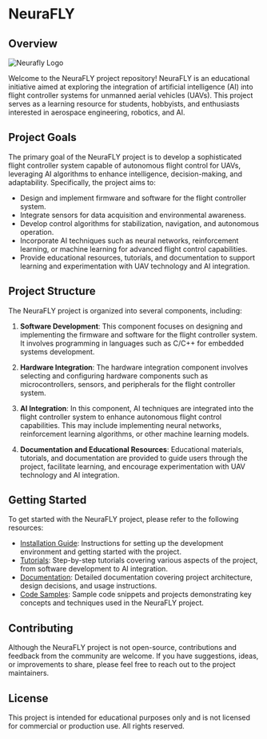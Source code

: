 # NeuraFLY 

## Overview
![Neurafly Logo](https://github.com/OSCOWL/Neurafly_VFC1.1/assets/91824434/cf875451-51cc-4c6d-84e7-c496783ede10)

Welcome to the NeuraFLY project repository! NeuraFLY is an educational initiative aimed at exploring the integration of artificial intelligence (AI) into flight controller systems for unmanned aerial vehicles (UAVs). This project serves as a learning resource for students, hobbyists, and enthusiasts interested in aerospace engineering, robotics, and AI.

## Project Goals

The primary goal of the NeuraFLY project is to develop a sophisticated flight controller system capable of autonomous flight control for UAVs, leveraging AI algorithms to enhance intelligence, decision-making, and adaptability. Specifically, the project aims to:

- Design and implement firmware and software for the flight controller system.
- Integrate sensors for data acquisition and environmental awareness.
- Develop control algorithms for stabilization, navigation, and autonomous operation.
- Incorporate AI techniques such as neural networks, reinforcement learning, or machine learning for advanced flight control capabilities.
- Provide educational resources, tutorials, and documentation to support learning and experimentation with UAV technology and AI integration.

## Project Structure

The NeuraFLY project is organized into several components, including:

1. **Software Development**: This component focuses on designing and implementing the firmware and software for the flight controller system. It involves programming in languages such as C/C++ for embedded systems development.

2. **Hardware Integration**: The hardware integration component involves selecting and configuring hardware components such as microcontrollers, sensors, and peripherals for the flight controller system.

3. **AI Integration**: In this component, AI techniques are integrated into the flight controller system to enhance autonomous flight control capabilities. This may include implementing neural networks, reinforcement learning algorithms, or other machine learning models.

4. **Documentation and Educational Resources**: Educational materials, tutorials, and documentation are provided to guide users through the project, facilitate learning, and encourage experimentation with UAV technology and AI integration.

## Getting Started

To get started with the NeuraFLY project, please refer to the following resources:

- [Installation Guide](installation.md): Instructions for setting up the development environment and getting started with the project.
- [Tutorials](tutorials/): Step-by-step tutorials covering various aspects of the project, from software development to AI integration.
- [Documentation](docs/): Detailed documentation covering project architecture, design decisions, and usage instructions.
- [Code Samples](examples/): Sample code snippets and projects demonstrating key concepts and techniques used in the NeuraFLY project.

## Contributing

Although the NeuraFLY project is not open-source, contributions and feedback from the community are welcome. If you have suggestions, ideas, or improvements to share, please feel free to reach out to the project maintainers.

## License

This project is intended for educational purposes only and is not licensed for commercial or production use. All rights reserved.
